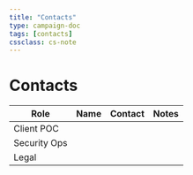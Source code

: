 ```yaml
---
title: "Contacts"
type: campaign-doc
tags: [contacts]
cssclass: cs-note
---
```


# Contacts

| Role | Name | Contact | Notes |
|------|------|---------|-------|
| Client POC |  |  |  |
| Security Ops |  |  |  |
| Legal |  |  |  |

